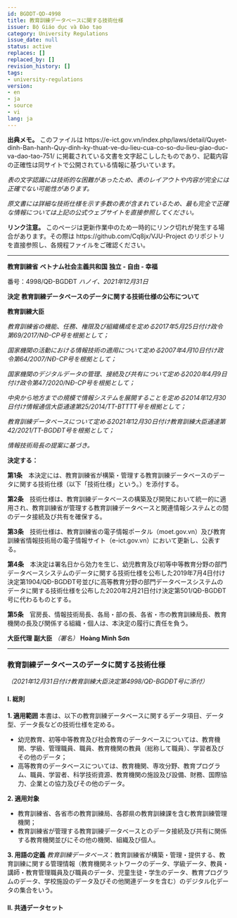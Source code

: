 ```yaml
---
id: BGDDT-QD-4998
title: 教育訓練データベースに関する技術仕様
issuer: Bộ Giáo dục và Đào tạo
category: University Regulations
issue_date: null
status: active
replaces: []
replaced_by: []
revision_history: []
tags:
- university-regulations
version:
- en
- ja
- source
- vi
lang: ja
---
```

<div class="source-note" role="note" aria-label="出典メモ">
  <p><strong>出典メモ。</strong> このファイルは https://e-ict.gov.vn/index.php/laws/detail/Quyet-dinh-Ban-hanh-Quy-dinh-ky-thuat-ve-du-lieu-cua-co-so-du-lieu-giao-duc-va-dao-tao-751/ に掲載されている文書を文字起こししたものであり、記載内容の正確性は同サイトで公開されている情報に基づいています。</p>
  <p><em>表の文字認識には技術的な困難があったため、表のレイアウトや内容が完全には正確でない可能性があります。</em></p>
  <p><em>原文書には詳細な技術仕様を示す多数の表が含まれているため、最も完全で正確な情報については上記の公式ウェブサイトを直接参照してください。</em></p>
</div>

<div class="source-note" role="note" aria-label="リンク注意">
  <p><strong>リンク注意。</strong> このページは更新作業中のため一時的にリンク切れが発生する場合があります。その際は https://github.com/Cq8jx/VJU-Project のリポジトリを直接参照し、各規程ファイルをご確認ください。</p>
</div>

---

**教育訓練省**
**ベトナム社会主義共和国**
**独立 - 自由 - 幸福**

番号：4998/QĐ-BGDĐT
*ハノイ、2021年12月31日*

**決定**
**教育訓練データベースのデータに関する技術仕様の公布について**

**教育訓練大臣**

*教育訓練省の機能、任務、権限及び組織構成を定める2017年5月25日付け政令第69/2017/NĐ-CP号を根拠として；*

*国家機関の活動における情報技術の適用について定める2007年4月10日付け政令第64/2007/NĐ-CP号を根拠として；*

*国家機関のデジタルデータの管理、接続及び共有について定める2020年4月9日付け政令第47/2020/NĐ-CP号を根拠として；*

*中央から地方までの規模で情報システムを展開することを定める2014年12月30日付け情報通信大臣通達第25/2014/TT-BTTTT号を根拠として；*

*教育訓練データベースについて定める2021年12月30日付け教育訓練大臣通達第42/2021/TT-BGDĐT号を根拠として；*

*情報技術局長の提案に基づき。*

**決定する：**

**第1条**　本決定には、教育訓練省が構築・管理する教育訓練データベースのデータに関する技術仕様（以下「技術仕様」という。）を添付する。

**第2条**　技術仕様は、教育訓練データベースの構築及び開発において統一的に適用され、教育訓練省が管理する教育訓練データベースと関連情報システムとの間のデータ接続及び共有を確保する。

**第3条**　技術仕様は、教育訓練省の電子情報ポータル（moet.gov.vn）及び教育訓練省情報技術局の電子情報サイト（e-ict.gov.vn）において更新し、公表する。

**第4条**　本決定は署名日から効力を生じ、幼児教育及び初等中等教育分野の部門データベースシステムのデータに関する技術仕様を公布した2019年7月4日付け決定第1904/QĐ-BGDĐT号並びに高等教育分野の部門データベースシステムのデータに関する技術仕様を公布した2020年2月21日付け決定第501/QĐ-BGDĐT号に代わるものとする。

**第5条**　官房長、情報技術局長、各局・部の長、各省・市の教育訓練局長、教育機関の長及び関係する組織・個人は、本決定の履行に責任を負う。

**大臣代理**
**副大臣**
*（署名）*
**Hoàng Minh Sơn**

---

### **教育訓練データベースのデータに関する技術仕様**
*（2021年12月31日付け教育訓練大臣決定第4998/QĐ-BGDĐT号に添付）*

#### **I. 総則**

**1. 適用範囲**
本書は、以下の教育訓練データベースに関するデータ項目、データ型、データ長などの技術仕様を定める。
- 幼児教育、初等中等教育及び社会教育のデータベースについては、教育機関、学級、管理職員、職員、教育機関の教員（総称して職員）、学習者及びその他のデータ；
- 高等教育のデータベースについては、教育機関、専攻分野、教育プログラム、職員、学習者、科学技術資源、教育機関の施設及び設備、財務、国際協力、企業との協力及びその他のデータ。

**2. 適用対象**
- 教育訓練省、各省市の教育訓練局、各郡県の教育訓練課を含む教育訓練管理機関；
- 教育訓練省が管理する教育訓練データベースとのデータ接続及び共有に関係する教育機関並びにその他の機関、組織及び個人。

**3. 用語の定義**
*教育訓練データベース*：教育訓練省が構築・管理・提供する、教育訓練に関する管理情報（教育機関ネットワークのデータ、学級データ、教員・講師・教育管理職員及び職員のデータ、児童生徒・学生のデータ、教育プログラムのデータ、学校施設のデータ及びその他関連データを含む）のデジタル化データの集合をいう。

#### **II. 共通データセット**
